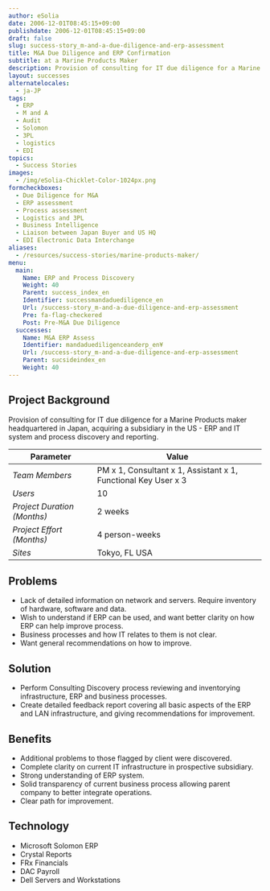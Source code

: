 ```yaml
---
author: eSolia
date: 2006-12-01T08:45:15+09:00
publishdate: 2006-12-01T08:45:15+09:00
draft: false
slug: success-story_m-and-a-due-diligence-and-erp-assessment
title: M&A Due Diligence and ERP Confirmation
subtitle: at a Marine Products Maker
description: Provision of consulting for IT due diligence for a Marine Products maker acquiring a subsidiary in the US - ERP and IT system and process discovery and reporting. - from eSolia Inc.
layout: successes
alternatelocales:
  - ja-JP
tags:
  - ERP
  - M and A
  - Audit
  - Solomon
  - 3PL
  - logistics
  - EDI
topics:
  - Success Stories
images:  
  - /img/eSolia-Chicklet-Color-1024px.png
formcheckboxes:
  - Due Diligence for M&A
  - ERP assessment
  - Process assessment
  - Logistics and 3PL
  - Business Intelligence
  - Liaison between Japan Buyer and US HQ
  - EDI Electronic Data Interchange
aliases:
  - /resources/success-stories/marine-products-maker/
menu:
  main:
    Name: ERP and Process Discovery
    Weight: 40
    Parent: success_index_en
    Identifier: successmandaduediligence_en
    Url: /success-story_m-and-a-due-diligence-and-erp-assessment
    Pre: fa-flag-checkered
    Post: Pre-M&A Due Diligence
  successes:
    Name: M&A ERP Assess
    Identifier: mandaduediligenceanderp_en¥
    Url: /success-story_m-and-a-due-diligence-and-erp-assessment
    Parent: sucsideindex_en
    Weight: 40
---
```


## Project Background

Provision of consulting for IT due diligence for a Marine Products maker headquartered in Japan, acquiring a subsidiary in the US - ERP and IT system and process discovery and reporting.

Parameter | Value
------|------
_Team Members_ | PM x 1, Consultant x 1, Assistant x 1, Functional Key User x 3
_Users_ | 10
_Project Duration (Months)_ | 2 weeks
_Project Effort (Months)_ | 4 person-weeks
_Sites_ | Tokyo, FL USA

## Problems

* Lack of detailed information on network and servers. Require inventory of hardware, software and data.
* Wish to understand if ERP can be used, and want better clarity on how ERP can help improve process.
* Business processes and how IT relates to them is not clear.
* Want general recommendations on how to improve.

## Solution

* Perform Consulting Discovery process reviewing and inventorying infrastructure, ERP and business processes.
* Create detailed feedback report covering all basic aspects of the ERP and LAN infrastructure, and giving recommendations for improvement.

## Benefits

* Additional problems to those flagged by client were discovered.
* Complete clarity on current IT infrastructure in prospective subsidiary.
* Strong understanding of ERP system.
* Solid transparency of current business process allowing parent company to better integrate operations.
* Clear path for improvement.

## Technology

* Microsoft Solomon ERP
* Crystal Reports
* FRx Financials
* DAC Payroll
* Dell Servers and Workstations
